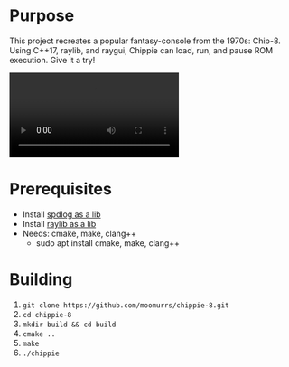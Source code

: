 # Purpose
This project recreates a popular fantasy-console from the 1970s: Chip-8. Using C++17, raylib, and raygui, Chippie can load, run, and pause ROM execution. Give it a try!

![chippie](./assets/chippie.mp4)

# Prerequisites
* Install [spdlog as a lib](https://github.com/gabime/spdlog?tab=readme-ov-file#compiled-version-recommended---much-faster-compile-times)
* Install [raylib as a lib](https://github.com/raysan5/raylib/wiki/Working-on-GNU-Linux#build-raylib-using-cmake)
* Needs: cmake, make, clang++
    * sudo apt install cmake, make, clang++

# Building
1. ``` git clone https://github.com/moomurrs/chippie-8.git ``` 
2. ``` cd chippie-8 ``` 
3. ``` mkdir build && cd build ``` 
4. ``` cmake .. ``` 
5. ``` make ``` 
6. ``` ./chippie ``` 
